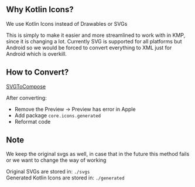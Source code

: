 ## Why Kotlin Icons?

We use Kotlin Icons instead of Drawables or SVGs

This is simply to make it easier and more streamlined to work with in KMP, since it is changing a lot. Currently SVG is supported for all platforms but Android so we would be forced to convert everything to XML just for Android which is overkill.

## How to Convert?

[SVGToCompose](https://www.composables.com/svgtocompose)

After converting:
- Remove the Preview -> Preview has error in Apple
- Add package `core.icons.generated`
- Reformat code

## Note

We keep the original svgs as well, in case that in the future this method fails or we want to change the way of working

Original SVGs are stored in: `./svgs` <br />
Generated Kotlin Icons are stored in: `./generated`